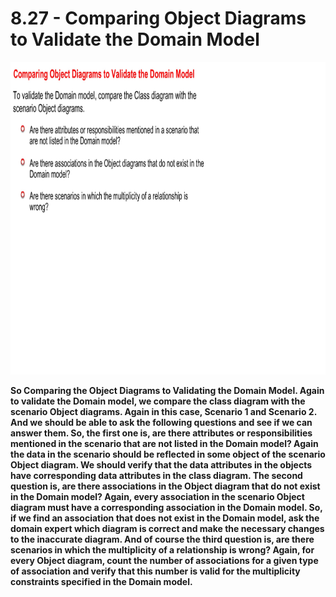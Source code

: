 # 8.27 - Comparing Object Diagrams to Validate the Domain Model

<img src="/images/08_27_01.jpg" width="800" height="500">

**So Comparing the Object Diagrams to Validating the Domain Model. Again to validate the Domain model, we compare the class diagram with the scenario Object diagrams. Again in this case, Scenario 1 and Scenario 2. And we should be able to ask the following questions and see if we can answer them. So, the first one is, are there attributes or responsibilities mentioned in the scenario that are not listed in the Domain model? Again the data in the scenario should be reflected in some object of the scenario Object diagram. We should verify that the data attributes in the objects have corresponding data attributes in the class diagram. The second question is, are there associations in the Object diagram that do not exist in the Domain model? Again, every association in the scenario Object diagram must have a corresponding association in the Domain model. So, if we find an association that does not exist in the Domain model, ask the domain expert which diagram is correct and make the necessary changes to the inaccurate diagram. And of course the third question is, are there scenarios in which the multiplicity of a relationship is wrong? Again, for every Object diagram, count the number of associations for a given type of association and verify that this number is valid for the multiplicity constraints specified in the Domain model.**